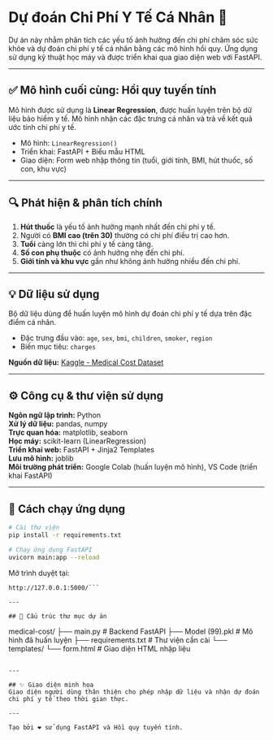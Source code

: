 # Dự đoán Chi Phí Y Tế Cá Nhân 🏥

Dự án này nhằm phân tích các yếu tố ảnh hưởng đến chi phí chăm sóc sức khỏe và dự đoán chi phí y tế cá nhân bằng các mô hình hồi quy. Ứng dụng sử dụng kỹ thuật học máy và được triển khai qua giao diện web với FastAPI.

---

## ✅ Mô hình cuối cùng: Hồi quy tuyến tính
Mô hình được sử dụng là **Linear Regression**, được huấn luyện trên bộ dữ liệu bảo hiểm y tế. Mô hình nhận các đặc trưng cá nhân và trả về kết quả ước tính chi phí y tế.

- Mô hình: `LinearRegression()`
- Triển khai: FastAPI + Biểu mẫu HTML
- Giao diện: Form web nhập thông tin (tuổi, giới tính, BMI, hút thuốc, số con, khu vực)

---

## 🔍 Phát hiện & phân tích chính
1. **Hút thuốc** là yếu tố ảnh hưởng mạnh nhất đến chi phí y tế.
2. Người có **BMI cao (trên 30)** thường có chi phí điều trị cao hơn.
3. **Tuổi** càng lớn thì chi phí y tế càng tăng.
4. **Số con phụ thuộc** có ảnh hưởng nhẹ đến chi phí.
5. **Giới tính và khu vực** gần như không ảnh hưởng nhiều đến chi phí.

---

## 💡 Dữ liệu sử dụng
Bộ dữ liệu dùng để huấn luyện mô hình dự đoán chi phí y tế dựa trên đặc điểm cá nhân.

- Đặc trưng đầu vào: `age`, `sex`, `bmi`, `children`, `smoker`, `region`
- Biến mục tiêu: `charges`

**Nguồn dữ liệu:** [Kaggle - Medical Cost Dataset](https://www.kaggle.com/datasets/mirichoi0218/insurance/data)

---

## ⚙️ Công cụ & thư viện sử dụng
**Ngôn ngữ lập trình:** Python  
**Xử lý dữ liệu:** pandas, numpy  
**Trực quan hóa:** matplotlib, seaborn  
**Học máy:** scikit-learn (LinearRegression)  
**Triển khai web:** FastAPI + Jinja2 Templates  
**Lưu mô hình:** joblib  
**Môi trường phát triển:** Google Colab (huấn luyện mô hình), VS Code (triển khai FastAPI)

---

## 🚀 Cách chạy ứng dụng

```bash
# Cài thư viện
pip install -r requirements.txt

# Chạy ứng dụng FastAPI
uvicorn main:app --reload
```

Mở trình duyệt tại:
```
http://127.0.0.1:5000/```

---

## 📁 Cấu trúc thư mục dự án
```
medical-cost/
├── main.py                # Backend FastAPI
├── Model (99).pkl         # Mô hình đã huấn luyện
├── requirements.txt       # Thư viện cần cài
└── templates/
    └── form.html          # Giao diện HTML nhập liệu
```

---

## ✨ Giao diện minh họa
Giao diện người dùng thân thiện cho phép nhập dữ liệu và nhận dự đoán chi phí y tế theo thời gian thực.

---

Tạo bởi ❤️ sử dụng FastAPI và Hồi quy tuyến tính.
